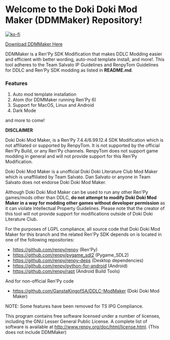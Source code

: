 
# Welcome to the Doki Doki Mod Maker (DDMMaker) Repository!

[![ko-fi](https://www.ko-fi.com/img/githubbutton_sm.svg)](https://ko-fi.com/K3K22K8SU)

[Download DDMMaker Here](https://github.com/GanstaKingofSA/DDLC-ModMaker/releases)

DDMMaker is a Ren'Py SDK Modification that makes DDLC Modding easier and efficient with better wording, auto-mod template install, and more!. This tool adheres to the Team Salvato IP Guidelines and RenpyTom Guidelines for DDLC and Ren'Py SDK modding as listed in **README.md**.

### **Features**
1. Auto mod template installation
2. Atom (for DDMMaker running Ren'Py 6)
3. Support for MacOS, Linux and Android
4. Dark Mode

and more to come!

**DISCLAIMER**

Doki Doki Mod Maker, is a Ren'Py 7.4.4/6.99.12.4 SDK Modification which is not affiliated or supported by RenpyTom. It is not supported by the official Ren'Py Build, or any Ren'Py channels. RenpyTom does not support game modding in general and will not provide support for this Ren'Py Modification.
    
Doki Doki Mod Maker is a unofficial Doki Doki Literature Club Mod Maker which is unaffiliated by Team Salvato. Dan Salvato or anyone in Team Salvato does not endorse Doki Doki Mod Maker.

Although Doki Doki Mod Maker can be used to run any other Ren'Py games/mods other than DDLC, **do not attempt to modify Doki Doki Mod Maker in a way for modding other games without developer permission** as it can violate Intellectual Property Guidelines. Please note that the creator of this tool will not provide support for modifications outside of Doki Doki Literature Club.

For the purposes of LGPL compliance, all source code that Doki Doki Mod Maker for this branch and the related Ren'Py SDK depends
on is located in one of the following repositories:

* https://github.com/renpy/renpy (Ren'Py)
* https://github.com/renpy/pygame_sdl2 (Pygame_SDL2)
* https://github.com/renpy/renpy-deps (Desktop dependencies)
* https://github.com/renpy/python-for-android (Android)
* https://github.com/renpy/rapt (Android Build Tools)

And for non-official Ren'Py code
* https://github.com/GanstaKingofSA/DDLC-ModMaker (Doki Doki Mod Maker)

NOTE: Some features have been removed for TS IPG Compliance.

This program contains free software licensed under a number of licenses, including the GNU Lesser General Public License. A complete list of software is available at http://www.renpy.org/doc/html/license.html.
(This does not include DDMMaker)